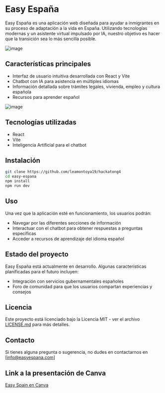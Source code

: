 # Easy España

Easy España es una aplicación web diseñada para ayudar a inmigrantes en su proceso de adaptación a la vida en España. Utilizando tecnologías modernas y un asistente virtual impulsado por IA, nuestro objetivo es hacer que la transición sea lo más sencilla posible.

![image](https://github.com/user-attachments/assets/f19778e6-81cd-4360-86cf-913533a8afd3)



## Características principales

- Interfaz de usuario intuitiva desarrollada con React y Vite
- Chatbot con IA para asistencia en múltiples idiomas
- Información detallada sobre trámites legales, vivienda, empleo y cultura española
- Recursos para aprender español

![image](https://github.com/user-attachments/assets/0282322a-ddbf-4d95-b12e-99d09bc7361a)


## Tecnologías utilizadas

- React
- Vite
- Inteligencia Artificial para el chatbot

## Instalación

```bash
git clone https://github.com/leamontoya19/hackatong4
cd easy-espana
npm install
npm run dev
```

## Uso

Una vez que la aplicación esté en funcionamiento, los usuarios podrán:

- Navegar por las diferentes secciones de información
- Interactuar con el chatbot para obtener respuestas a preguntas específicas
- Acceder a recursos de aprendizaje del idioma español

## Estado del proyecto

Easy España está actualmente en desarrollo. Algunas características planificadas para el futuro incluyen:

- Integración con servicios gubernamentales españoles
- Foro de comunidad para que los usuarios compartan experiencias y consejos

## Licencia

Este proyecto está licenciado bajo la Licencia MIT - ver el archivo [LICENSE.md](http://LICENSE.md) para más detalles.

## Contacto

Si tienes alguna pregunta o sugerencia, no dudes en contactarnos en [info@easyespana.com]

## Link a la presentación de Canva
[Easy Spain en Canva](https://www.canva.com/design/DAGSf3rTm8M/ldbdl59Vo-AfnoVBs0Gszw/edit?utm_content=DAGSf3rTm8M&utm_campaign=designshare&utm_medium=link2&utm_source=sharebutton)

